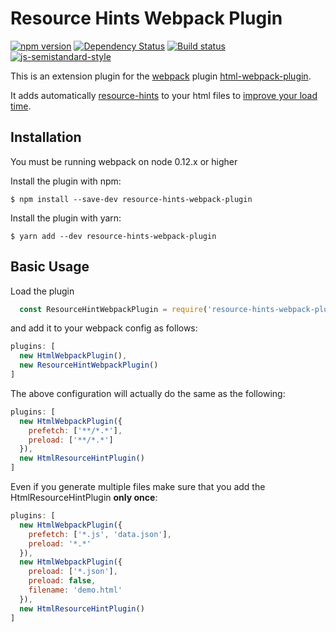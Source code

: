 Resource Hints Webpack Plugin
========================================
[![npm version](https://badge.fury.io/js/resource-hints-webpack-plugin.svg)](http://badge.fury.io/js/resource-hints-webpack-plugin) [![Dependency Status](https://david-dm.org/jantimon/resource-hints-webpack-plugin.svg)](https://david-dm.org/jantimon/resource-hints-webpack-plugin) [![Build status](https://travis-ci.org/jantimon/resource-hints-webpack-plugin.svg)](https://travis-ci.org/jantimon/resource-hints-webpack-plugin) [![js-semistandard-style](https://img.shields.io/badge/code%20style-semistandard-brightgreen.svg?style=flat-square)](https://github.com/Flet/semistandard)

This is an extension plugin for the [webpack](http://webpack.github.io) plugin [html-webpack-plugin](https://github.com/ampedandwired/html-webpack-plugin).

It adds automatically [resource-hints](https://www.w3.org/TR/resource-hints/) to your html files to [improve your load time](https://hackernoon.com/10-things-i-learned-making-the-fastest-site-in-the-world-18a0e1cdf4a7#.ejrj8kvk9).

Installation
------------
You must be running webpack on node 0.12.x or higher

Install the plugin with npm:
```shell
$ npm install --save-dev resource-hints-webpack-plugin
```

Install the plugin with yarn:
```shell
$ yarn add --dev resource-hints-webpack-plugin
```

Basic Usage
-----------
Load the plugin

```javascript
  const ResourceHintWebpackPlugin = require('resource-hints-webpack-plugin');
```

and add it to your webpack config as follows:

```javascript
plugins: [
  new HtmlWebpackPlugin(),
  new ResourceHintWebpackPlugin()
]  
```
The above configuration will actually do the same as the following:

```javascript
plugins: [
  new HtmlWebpackPlugin({
    prefetch: ['**/*.*'],
    preload: ['**/*.*']
  }),
  new HtmlResourceHintPlugin()
]  
```

Even if you generate multiple files make sure that you add the HtmlResourceHintPlugin **only once**:

```javascript
plugins: [
  new HtmlWebpackPlugin({
    prefetch: ['*.js', 'data.json'],
    preload: '*.*'
  }),
  new HtmlWebpackPlugin({
    preload: ['*.json'],
    preload: false,
    filename: 'demo.html'
  }),
  new HtmlResourceHintPlugin()
]  
```
